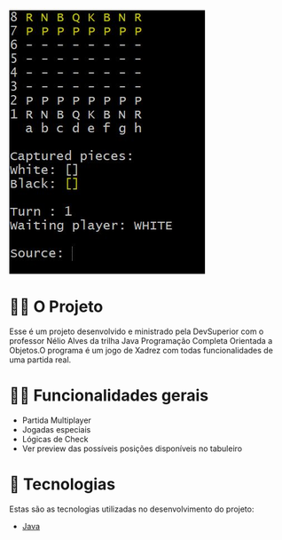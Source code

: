 ![Banner Readme Ignews](https://github.com/brenoRyan77/imds/blob/main/IMG/chess.jpg)

# 👷🏻 O Projeto
Esse é um projeto desenvolvido e ministrado pela DevSuperior com o professor Nélio Alves da trilha Java Programação Completa Orientada a Objetos.O programa é um jogo de Xadrez com todas funcionalidades de uma partida real.

# 🤳🏻 Funcionalidades gerais
- Partida Multiplayer
- Jogadas especiais
- Lógicas de Check
- Ver preview das possíveis posições disponíveis no tabuleiro

# 🚀 Tecnologias
Estas são as tecnologias utilizadas no desenvolvimento do projeto:


- <a href="https://nextjs.org/" target="_blank">Java</a> <br>
